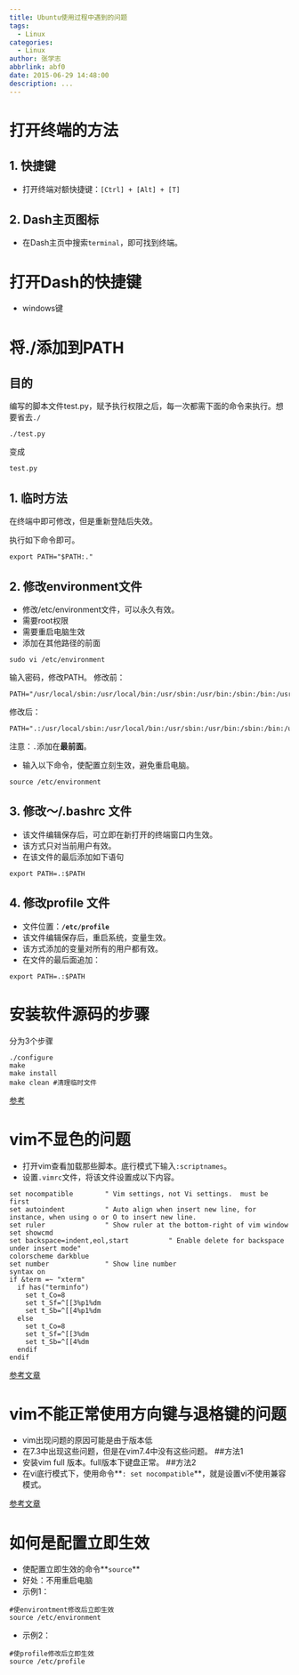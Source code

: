```yaml
---
title: Ubuntu使用过程中遇到的问题
tags:
  - Linux
categories:
  - Linux
author: 张学志
abbrlink: abf0
date: 2015-06-29 14:48:00
description: ...
---
```





# 打开终端的方法

## 1. 快捷键
* 打开终端对额快捷键：`[Ctrl] + [Alt] + [T]`

## 2. Dash主页图标
* 在Dash主页中搜索`terminal`，即可找到终端。

<!-- more -->

# 打开Dash的快捷键
* windows键


# 将./添加到PATH

## 目的
编写的脚本文件test.py，赋予执行权限之后，每一次都需下面的命令来执行。想要省去`./`
```
./test.py
```
变成
```
test.py
```

## 1. 临时方法
在终端中即可修改，但是重新登陆后失效。

执行如下命令即可。
``` shell
export PATH="$PATH:."
```

## 2. 修改environment文件
* 修改/etc/environment文件，可以永久有效。
* 需要root权限
* 需要重启电脑生效
* 添加在其他路径的前面

```
sudo vi /etc/environment
```
输入密码，修改PATH。
修改前：
```
PATH="/usr/local/sbin:/usr/local/bin:/usr/sbin:/usr/bin:/sbin:/bin:/usr/games:/usr/local/games"
```
修改后：
```
PATH=".:/usr/local/sbin:/usr/local/bin:/usr/sbin:/usr/bin:/sbin:/bin:/usr/games:/usr/local/games"
```
注意：`.`添加在**最前面**。

* 输入以下命令，使配置立刻生效，避免重启电脑。

```
source /etc/environment
```

## 3. 修改～/.bashrc 文件
* 该文件编辑保存后，可立即在新打开的终端窗口内生效。
* 该方式只对当前用户有效。
* 在该文件的最后添加如下语句

```
export PATH=.:$PATH
```

## 4. 修改profile 文件
* 文件位置：**`/etc/profile`**
* 该文件编辑保存后，重启系统，变量生效。
* 该方式添加的变量对所有的用户都有效。
* 在文件的最后面追加：

```
export PATH=.:$PATH
```


# 安装软件**源码**的步骤
分为3个步骤
```
./configure
make 
make install
make clean #清理临时文件
```
[参考](http://www.cnblogs.com/huangfenghit/archive/2011/02/17/1957057.html)


# vim不显色的问题

* 打开vim查看加载那些脚本。底行模式下输入`:scriptnames`。
* 设置`.vimrc`文件，将该文件设置成以下内容。

``` 
set nocompatible        " Vim settings, not Vi settings.  must be first
set autoindent          " Auto align when insert new line, for instance, when using o or O to insert new line.
set ruler               " Show ruler at the bottom-right of vim window
set showcmd
set backspace=indent,eol,start          " Enable delete for backspace under insert mode"
colorscheme darkblue
set number              " Show line number
syntax on
if &term =~ "xterm"
  if has("terminfo")
    set t_Co=8
    set t_Sf=^[[3%p1%dm
    set t_Sb=^[[4%p1%dm
  else
    set t_Co=8
    set t_Sf=^[[3%dm
    set t_Sb=^[[4%dm
  endif
endif
```

[参考文章](http://www.cnblogs.com/softwaretesting/archive/2012/01/10/2317820.html)

# vim不能正常使用方向键与退格键的问题
* vim出现问题的原因可能是由于版本低
* 在7.3中出现这些问题，但是在vim7.4中没有这些问题。
##方法1
* 安装vim full 版本。full版本下键盘正常。
##方法2
* 在vi底行模式下，使用命令**`: set nocompatible`**，就是设置vi不使用兼容模式。

[参考文章](http://www.2cto.com/os/201204/126724.html)

# 如何是配置立即生效
* 使配置立即生效的命令**`source`**
* 好处：不用重启电脑
* 示例1：

```
#使environtment修改后立即生效
source /etc/environment
```
* 示例2：

```
#使profile修改后立即生效
source /etc/profile
```